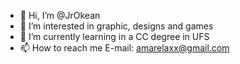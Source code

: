 - 👋 Hi, I’m @JrOkean
- 👀 I’m interested in graphic, designs and games
- 🌱 I’m currently learning in a CC degree in UFS
- 📫 How to reach me 
     E-mail: amarelaxx@gmail.com

<!---
JrOkean/JrOkean is a ✨ special ✨ repository because its `README.md` (this file) appears on your GitHub profile.
You can click the Preview link to take a look at your changes.
--->

